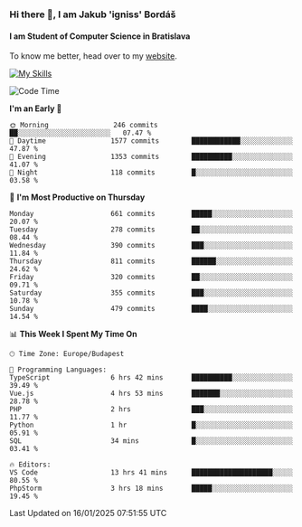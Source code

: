 ### Hi there 👋, I am Jakub 'igniss' Bordáš

#### I am Student of Computer Science in Bratislava
To know me better, head over to my [website](https://bordas.sk).

[![My Skills](https://skillicons.dev/icons?i=js,html,css,figma,svelte,java,kotlin,python,postgresql,typescript,nest,nodejs)](https://bordas.sk)


<!--START_SECTION:waka-->
![Code Time](http://img.shields.io/badge/Code%20Time-1%2C633%20hrs%2028%20mins-blue)

**I'm an Early 🐤** 

```text
🌞 Morning                246 commits         ██░░░░░░░░░░░░░░░░░░░░░░░   07.47 % 
🌆 Daytime                1577 commits        ████████████░░░░░░░░░░░░░   47.87 % 
🌃 Evening                1353 commits        ██████████░░░░░░░░░░░░░░░   41.07 % 
🌙 Night                  118 commits         █░░░░░░░░░░░░░░░░░░░░░░░░   03.58 % 
```
📅 **I'm Most Productive on Thursday** 

```text
Monday                   661 commits         █████░░░░░░░░░░░░░░░░░░░░   20.07 % 
Tuesday                  278 commits         ██░░░░░░░░░░░░░░░░░░░░░░░   08.44 % 
Wednesday                390 commits         ███░░░░░░░░░░░░░░░░░░░░░░   11.84 % 
Thursday                 811 commits         ██████░░░░░░░░░░░░░░░░░░░   24.62 % 
Friday                   320 commits         ██░░░░░░░░░░░░░░░░░░░░░░░   09.71 % 
Saturday                 355 commits         ███░░░░░░░░░░░░░░░░░░░░░░   10.78 % 
Sunday                   479 commits         ████░░░░░░░░░░░░░░░░░░░░░   14.54 % 
```


📊 **This Week I Spent My Time On** 

```text
🕑︎ Time Zone: Europe/Budapest

💬 Programming Languages: 
TypeScript               6 hrs 42 mins       ██████████░░░░░░░░░░░░░░░   39.49 % 
Vue.js                   4 hrs 53 mins       ███████░░░░░░░░░░░░░░░░░░   28.78 % 
PHP                      2 hrs               ███░░░░░░░░░░░░░░░░░░░░░░   11.77 % 
Python                   1 hr                █░░░░░░░░░░░░░░░░░░░░░░░░   05.91 % 
SQL                      34 mins             █░░░░░░░░░░░░░░░░░░░░░░░░   03.41 % 

🔥 Editors: 
VS Code                  13 hrs 41 mins      ████████████████████░░░░░   80.55 % 
PhpStorm                 3 hrs 18 mins       █████░░░░░░░░░░░░░░░░░░░░   19.45 % 
```


 Last Updated on 16/01/2025 07:51:55 UTC
<!--END_SECTION:waka-->
